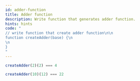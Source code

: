 ```yaml
---
id: adder-function
title: Adder function
description: Write function that generates adder function.
hints: hints
code: "
// write function that create adder function\n\n
function createAdder(base) {\n
\n
}
"
---
```

```js
createAdder(2)(2) === 4
```
```js
createAdder(10)(12) === 22
```

